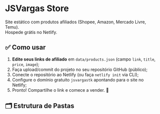 # JSVargas Store

Site estático com produtos afiliados (Shopee, Amazon, Mercado Livre, Temu).  
Hospede grátis no Netlify.

## ✅ Como usar

1. **Edite seus links de afiliado** em `data/products.json` (campo `link`, `title`, `price`, `image`);
2. Faça upload/commit do projeto no seu repositório GitHub (público);
3. Conecte o repositório ao Netlify (ou faça `netlify init` via CLI);
4. Configure o domínio gratuito `jsvargastk` apontando para o site no Netlify;
5. Pronto! Compartilhe o link e comece a vender. 🎉

## 🗂 Estrutura de Pastas
